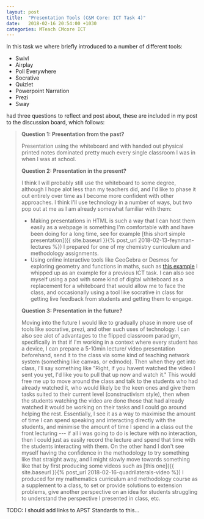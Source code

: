 ```yaml
---
layout: post
title:  "Presentation Tools (C&M Core: ICT Task 4)"
date:   2018-02-16 20:54:00 +1030
categories: MTeach CMcore ICT
---
```


In this task we where briefly introduced to a number of different tools:
- Swivl
- Airplay
- Poll Everywhere
- Socrative
- Quizlet
- Powerpoint Narration
- Prezi
- Sway

had three questions to reflect and post about, these are included in my post to the discussion board, which follows:

<blockquote markdown="1">

**Question 1: Presentation from the past?**

Presentation using the whiteboard and with handed out physical printed notes dominated pretty much every single classroom I was in when I was at school.

**Question 2: Presentation in the present?**

I think I will probably still use the whiteboard to some degree, although I hope alot less than my teachers did, and I'd like to phase it out entirely over time as I become more confident with other approaches. I think I'll use technology in a number of ways, but two pop out at me as I am already somewhat familiar with them:
- Making presentations in HTML is such a way that I can host them easily as a webpage is something I'm comfortable with and have been doing for a long time, see for example [this short simple presentation]({{ site.baseurl }}{% post_url 2018-02-13-feynman-lectures %}) I prepared for one of my chemistry curriculum and methodology assignments. 
- Using online interactive tools like GeoGebra or Desmos for exploring geometry and functions in maths, such as [this example](https://ggbm.at/s4PJzCD5) I whipped up as an example for a previous ICT task.
I can also see myself using a pad with some kind of digital whiteboard as a replacement for a whiteboard that would allow me to face the class, and occasionally using a tool like socrative in class for getting live feedback from students and getting them to engage.

**Question 3: Presentation in the future?**

Moving into the future I would like to gradually phase in more use of tools like socrative, prezi, and other such uses of technology. I can also see alot of advantages to the flipped classroom paradigm, specifically in that if I'm working in a context where every student has a device, I can prepare a 5-10min lecture/ video presentation beforehand, send it to the class via some kind of teaching network system (something like canvas, or edmodo). Then when they get into class, I'll say something like "Right, if you havent watched the video I sent you yet, I'd like you to pull that up now and watch it." This would free me up to move around the class and talk to the students who had already watched it, who would likely be the keen ones and give them tasks suited to their current level (constructivism style), then when the students watching the video are done those that had already watched it would be working on their tasks and I could go around helping the rest. Essentially, I see it as a way to maximise the amount of time I can spend speaking and interacting directly with the students, and minimise the amount of time I spend in a class out the front lecturing --- if all i was going to do is lecture with no interaction, then I could just as easily record the lecture and spend that time with the students interacting with them. On the other hand I don't see myself having the confidence in the methodology to try something like that straight away, and I might slowly move towards something like that by first producing some videos such as [this one]({{ site.baseurl }}{% post_url 2018-02-16-quadrilaterals-video %}) I produced for my mathematics curriculum and methodology course as a supplement to a class, to set or provide solutions to extension problems, give another perspective on an idea for students struggling to understand the perspective I presented in class, etc.

</blockquote>

TODO: I should add links to APST Standards to this...


